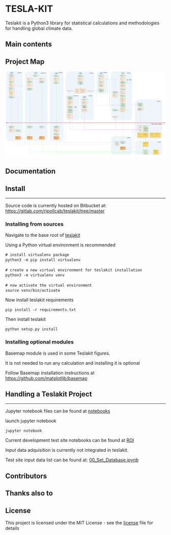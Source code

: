 # TESLA-KIT 

Teslakit is a Python3 library for statistical calculations and methodologies for handling global climate data.


## Main contents


## Project Map

![picture](docs/img/map.svg)


## Documentation


## Install 
- - -

Source code is currently hosted on Bitbucket at: https://gitlab.com/ripollcab/teslakit/tree/master 

### Installing from sources

Navigate to the base root of [teslakit](./)

Using a Python virtual environment is recommended

```
# install virtualenv package 
python3 -m pip install virtualenv

# create a new virtual environment for teslakit installation
python3 -m virtualenv venv

# now activate the virtual environment
source venv/bin/activate
```

Now install teslakit requirements

```
pip install -r requirements.txt
```

Then install teslakit

```
python setup.py install
```

### Installing optional modules

Basemap module is used in some Teslakit figures.

It is not needed to run any calculation and installing it is optional

Follow Basemap installation instructions at https://github.com/matplotlib/basemap


## Handling a Teslakit Project 
- - -

Jupyter notebook files can be found at [notebooks](notebooks/)

launch jupyter notebook

```
jupyter notebook
```

Current development test site notebooks can be found at [ROI](notebooks/nb_ROI/)


Input data adquisition is currently not integrated in teslakit.

Test site input data list can be found at: [00_Set_Database.ipynb](notebooks/nb_ROI/00_Set_Database.ipynb)


## Contributors


## Thanks also to


## License

This project is licensed under the MIT License - see the [license](LICENSE.txt) file for details




